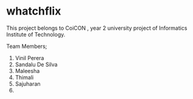 # whatchflix

This project belongs to CoiCON , year 2 university project of Informatics Institute of Technology.

Team Members;

1. Vinil Perera
2. Sandalu De Silva
3. Maleesha
4. Thimali
5. Sajuharan 
6. 
